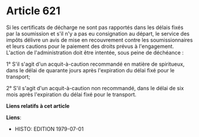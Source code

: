 # Article 621

Si les certificats de décharge ne sont pas rapportés dans les délais fixés par la soumission et s'il n'y a pas eu
consignation au départ, le service des impôts délivre un avis de mise en recouvrement contre les soumissionnaires et leurs
cautions pour le paiement des droits prévus à l'engagement. L'action de l'administration doit être intentée, sous peine de
déchéance :

1° S'il s'agit d'un acquit-à-caution recommandé en matière de spiritueux, dans le délai de quarante jours après l'expiration
du délai fixé pour le transport;

2° S'il s'agit d'un acquit-à-caution non recommandé, dans le délai de six mois après l'expiration du délai fixé pour le
transport.

**Liens relatifs à cet article**

**Liens**:

  - HISTO: EDITION 1979-07-01
